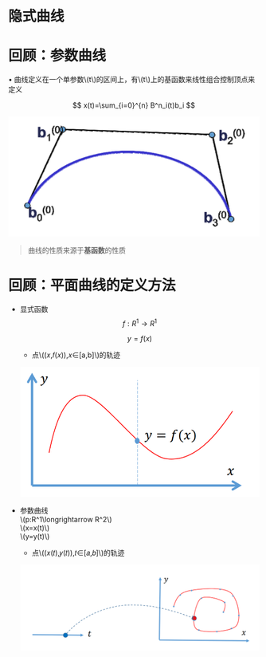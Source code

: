 # 隐式曲线   


# 回顾：参数曲线   

• 曲线定义在一个单参数\\(t\\)的区间上，有\\(t\\)上的基函数来线性组合控制顶点来定义    

$$
x(t)=\sum_{i=0}^{n} B^n_i(t)b_i
$$

![](../assets/瘾曲1.png) 

> 曲线的性质来源于**基函数**的性质


# 回顾：平面曲线的定义方法  
 - 显式函数
   $$
   f:R^1\longrightarrow R^1
   $$
 
   $$
    y=f(x)
   $$

     - 点\\((𝑥,𝑓(𝑥)),𝑥∈[a,b]\\)的轨迹     

   ![](../assets/瘾曲2.png)    
 - 参数曲线   
   \\(p:R^1\longrightarrow R^2\\)      
   \\(x=x(t)\\)    
   \\(y=y(t)\\)     
     - 点\\((𝑥(𝑡),𝑦(𝑡)),𝑡∈[𝑎,𝑏]\\)的轨迹    

   ![](../assets/瘾曲3.png) 
